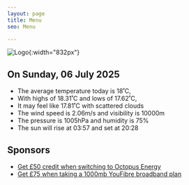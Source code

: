 ```yaml
---
layout: page
title: Menu
seo: Menu

---
```


![Logo](/images/logo.jpg){:width="832px"}

<!-- weather_marker starts -->
## On Sunday, 06 July 2025

- The average temperature today is 18˚C,
- With highs of 18.31˚C and lows of 17.62˚C,
- It may feel like 17.81˚C with scattered clouds
- The wind speed is 2.06m/s and visibility is 10000m
- The pressure is 1005hPa and humidity is 75%
- The sun will rise at 03:57 and set at 20:28

<!-- weather_marker ends -->

## Sponsors

- [Get £50 credit when switching to Octopus Energy](https://bit.ly/3oD1nnS)
- [Get £75 when taking a 1000mb YouFibre broadband plan](https://aklam.io/91zWhU?)
